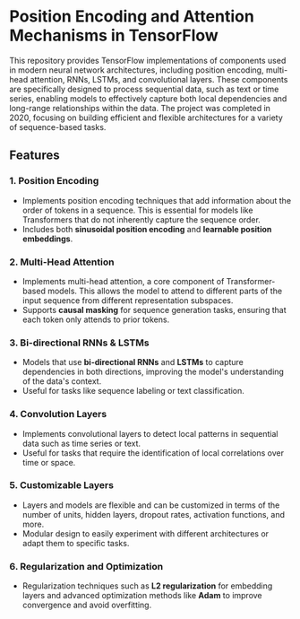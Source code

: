 # Position Encoding and Attention Mechanisms in TensorFlow

This repository provides TensorFlow implementations of components used in modern neural network architectures, including position encoding, multi-head attention, RNNs, LSTMs, and convolutional layers. These components are specifically designed to process sequential data, such as text or time series, enabling models to effectively capture both local dependencies and long-range relationships within the data. The project was completed in 2020, focusing on building efficient and flexible architectures for a variety of sequence-based tasks.

## Features

### 1. **Position Encoding**
   - Implements position encoding techniques that add information about the order of tokens in a sequence. This is essential for models like Transformers that do not inherently capture the sequence order.
   - Includes both **sinusoidal position encoding** and **learnable position embeddings**.

### 2. **Multi-Head Attention**
   - Implements multi-head attention, a core component of Transformer-based models. This allows the model to attend to different parts of the input sequence from different representation subspaces.
   - Supports **causal masking** for sequence generation tasks, ensuring that each token only attends to prior tokens.

### 3. **Bi-directional RNNs & LSTMs**
   - Models that use **bi-directional RNNs** and **LSTMs** to capture dependencies in both directions, improving the model's understanding of the data's context.
   - Useful for tasks like sequence labeling or text classification.

### 4. **Convolution Layers**
   - Implements convolutional layers to detect local patterns in sequential data such as time series or text.
   - Useful for tasks that require the identification of local correlations over time or space.

### 5. **Customizable Layers**
   - Layers and models are flexible and can be customized in terms of the number of units, hidden layers, dropout rates, activation functions, and more.
   - Modular design to easily experiment with different architectures or adapt them to specific tasks.

### 6. **Regularization and Optimization**
   - Regularization techniques such as **L2 regularization** for embedding layers and advanced optimization methods like **Adam** to improve convergence and avoid overfitting.
